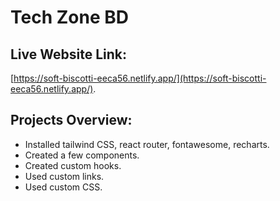 # Tech Zone BD

## Live Website Link:

[https://soft-biscotti-eeca56.netlify.app/](https://soft-biscotti-eeca56.netlify.app/).

## Projects Overview:
- Installed tailwind CSS, react router, fontawesome, recharts.
- Created a few components.
- Created custom hooks.
- Used custom links.
- Used custom CSS.